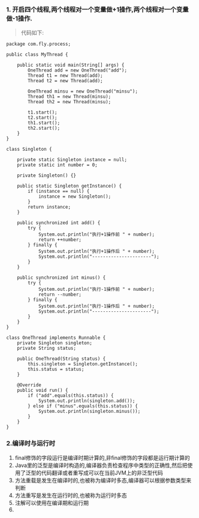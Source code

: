 ### 1. 开启四个线程,两个线程对一个变量做+1操作,两个线程对一个变量做-1操作.
>代码如下:
>
    package com.fly.process;
    
    public class MyThread {
    
        public static void main(String[] args) {
            OneThread add = new OneThread("add");
            Thread t1 = new Thread(add);
            Thread t2 = new Thread(add);
    
            OneThread minsu = new OneThread("minsu");
            Thread th1 = new Thread(minsu);
            Thread th2 = new Thread(minsu);
    
            t1.start();
            t2.start();
            th1.start();
            th2.start();
        }
    }
    
    class Singleton {
    
        private static Singleton instance = null;
        private static int number = 0;
    
        private Singleton() {}
    
        public static Singleton getInstance() {
            if (instance == null) {
                instance = new Singleton();
            }
            return instance;
        }
    
        public synchronized int add() {
            try {
                System.out.println("执行+1操作前 " + number);
                return ++number;
            } finally {
                System.out.println("执行+1操作后 " + number);
                System.out.println("----------------------");
            }
        }
    
        public synchronized int minus() {
            try {
                System.out.println("执行-1操作前 " + number);
                return --number;
            } finally {
                System.out.println("执行-1操作后 " + number);
                System.out.println("----------------------");
            }
        }
    }
    
    class OneThread implements Runnable {
        private Singleton singleton;
        private String status;
    
        public OneThread(String status) {
            this.singleton = Singleton.getInstance();
            this.status = status;
        }
    
        @Override
        public void run() {
            if ("add".equals(this.status)) {
                System.out.println(singleton.add());
            } else if ("minus".equals(this.status)) {
                System.out.println(singleton.minus());
            }
        }
    }

### 2.编译时与运行时
1. final修饰的字段运行是编译时期计算的,非final修饰的字段都是运行期计算的
2. Java里的泛型是编译时构造的,编译器负责检查程序中类型的正确性,然后把使用了泛型的代码翻译或者重写成可以在当前JVM上的非泛型代码
3. 方法重载是发生在编译时的,也被称为编译时多态,编译器可以根据参数类型来判断
4. 方法重写是发生在运行时的,也被称为运行时多态
5. 注解可以使用在编译期和运行期
6. 